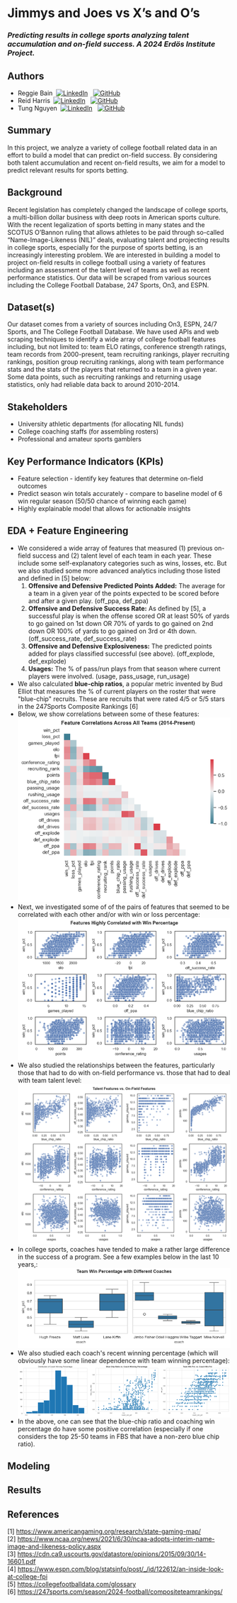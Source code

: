 # Jimmys and Joes vs X’s and O’s
### *Predicting results in college sports analyzing talent accumulation and on-field success. A 2024 Erdös Institute Project.*
## Authors 
- Reggie Bain &nbsp;<a href="https://www.linkedin.com/in/reggiebain/"><img src="https://upload.wikimedia.org/wikipedia/commons/c/ca/LinkedIn_logo_initials.png" alt="LinkedIn" style="height: 1em; width:auto;"/></a> &nbsp; <a href="https://github.com/reggiebain"> <img src="https://upload.wikimedia.org/wikipedia/commons/9/91/Octicons-mark-github.svg" alt="GitHub" style="height: 1em; width: auto;"/></a>
- Reid Harris &nbsp;<a href="https://www.linkedin.com/in/reid-harris-71233a1b0/"><img src="https://upload.wikimedia.org/wikipedia/commons/c/ca/LinkedIn_logo_initials.png" alt="LinkedIn" style="height: 1em; width:auto;"/></a> &nbsp; <a href="https://github.com/ReidHarris"> <img src="https://upload.wikimedia.org/wikipedia/commons/9/91/Octicons-mark-github.svg" alt="GitHub" style="height: 1em; width: auto;"/></a>
- Tung Nguyen &nbsp;<a href="https://www.linkedin.com/in/tungprime/"><img src="https://upload.wikimedia.org/wikipedia/commons/c/ca/LinkedIn_logo_initials.png" alt="LinkedIn" style="height: 1em; width:auto;"/></a> &nbsp; <a href="https://github.com/tungprime"> <img src="https://upload.wikimedia.org/wikipedia/commons/9/91/Octicons-mark-github.svg" alt="GitHub" style="height: 1em; width: auto;"/></a> 
## Summary
In this project, we analyze a variety of college football related data in an effort to build a model that can predict on-field success. By considering both talent accumulation and recent on-field results, we aim for a model to predict relevant results for sports betting.
## Background
Recent legislation has completely changed the landscape of college sports, a multi-billion dollar business with deep roots in American sports culture. With the recent legalization of sports betting in many states and the SCOTUS O’Bannon ruling that allows athletes to be paid through so-called “Name-Image-Likeness (NIL)” deals, evaluating talent and projecting results in college sports, especially for the purpose of sports betting, is an increasingly interesting problem. We are interested in building a model to project on-field results in college football using a variety of features including an assessment of the talent level of teams as well as recent performance statistics. Our data will be scraped from various sources including the College Football Database, 247 Sports, On3, and ESPN.
## Dataset(s)
Our dataset comes from a variety of sources including On3, ESPN, 24/7 Sports, and The College Football Database. We have used APIs and web scraping techniques to identify a wide array of college football features including, but not limited to: team ELO ratings, conference strength ratings, team records from 2000-present, team recruiting rankings, player recruiting rankings, position group recruiting rankings, along with team performance stats and the stats of the players that returned to a team in a given year. Some data points, such as recruiting rankings and returning usage statistics, only had reliable data back to around 2010-2014.
## Stakeholders
- University athletic departments (for allocating NIL funds)
- College coaching staffs (for assembling rosters)
- Professional and amateur sports gamblers
## Key Performance Indicators (KPIs)
- Feature selection - identify key features that determine on-field outcomes
- Predict season win totals accurately - compare to baseline model of 6 win regular season (50/50 chance of winning each game)
- Highly explainable model that allows for actionable insights
## EDA + Feature Engineering
- We considered a wide array of features that measured (1) previous on-field success and (2) talent level of each team in each year. These include some self-explanatory categories such as wins, losses, etc. But we also studied some more advanced analytics including those listed and defined in [5] below:
   1. **Offensive and Defensive Predicted Points Added:** The average for a team in a given year of the points expected to be scored before and after a given play. (off_ppa, def_ppa)
   2. **Offensive and Defensive Success Rate:** As defined by [5], a successful play is when the offense scored OR at least 50% of yards to go gained on 1st down OR 70% of yards to go gained on 2nd down OR 100% of yards to go gained on 3rd or 4th down. (off_success_rate, def_success_rate)
   3. **Offensive and Defensive Explosiveness:** The predicted points added for plays classified successful (see above). (off_explode, def_explode)
   4. **Usages:** The % of pass/run plays from that season where current players were involved. (usage, pass_usage, run_usage)
 - We also calculated **blue-chip ratios**, a popular metric invented by Bud Elliot that measures the % of current players on the roster that were "blue-chip" recruits. These are recruits that were rated 4/5 or 5/5 stars in the 247Sports Composite Rankings [6]
 - Below, we show correlations between some of these features:
![](images/correlation_heatmap.png "Feature Correlations")
- Next, we investigated some of of the pairs of features that seemed to be correlated with each other and/or with win or loss percentage:
![](images/high-correlated-with-win-pct.png "Scatterplots of Features")
- We also studied the relationships between the features, particularly those that had to do with on-field performance vs. those that had to deal with team talent level:
![alt text](images/talent-vs-onfield-features.png "On Field vs. Talent Features")
- In college sports, coaches have tended to make a rather large difference in the success of a program. See a few examples below in the last 10 years,:
![alt text](images/school-win-pct-by-coach.png "Wins by Coach")
- We also studied each coach's recent winning percentage (which will obviously have some linear dependence with team winning percentage):
  <div style="display: flex;">
    <img src="images/dist_coach_pct.png" style="width: 33.33%;">
    <img src="images/blue-chip-vs-coach-win-pct.png" style="width: 33.33%;">
    <img src="images/win-vs-coach-win-pct.png" style="width: 33.33%;">
  </div>
- In the above, one can see that the blue-chip ratio and coaching win percentage do have some positive correlation (especially if one considers the top 25-50 teams in FBS that have a non-zero blue chip ratio).
## Modeling
## Results
## References
[1] https://www.americangaming.org/research/state-gaming-map/ <br>
[2] https://www.ncaa.org/news/2021/6/30/ncaa-adopts-interim-name-image-and-likeness-policy.aspx <br>
[3] https://cdn.ca9.uscourts.gov/datastore/opinions/2015/09/30/14-16601.pdf <br>
[4] https://www.espn.com/blog/statsinfo/post/_/id/122612/an-inside-look-at-college-fpi <br>
[5] https://collegefootballdata.com/glossary <br>
[6] https://247sports.com/season/2024-football/compositeteamrankings/<br>
